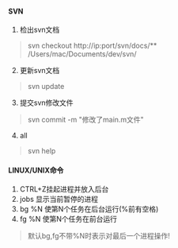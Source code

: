 #### SVN
1. 检出svn文档
> svn checkout http://ip:port/svn/docs/**  /Users/mac/Documents/dev/svn/

2. 更新svn文档
> svn update

3. 提交svn修改文件
> svn commit -m "修改了main.m文件"

4. all
> svn help

#### LINUX/UNIX命令
1. CTRL+Z挂起进程并放入后台
2. jobs 显示当前暂停的进程
3. bg %N 使第N个任务在后台运行(%前有空格)
4. fg %N 使第N个任务在前台运行
> 默认bg,fg不带%N时表示对最后一个进程操作!
